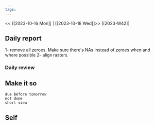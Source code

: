 ```yaml
---
tags:
---
```

<< [[2023-10-16 Mon]] | [[2023-10-18 Wed]]>>
[[2023-W42]]

## Daily report
1- remove all zeroes. Make sure there's NAs instead of zeroes when and where possible
2- align rasters.

### Daily review
## Make it so
```tasks
due before tomorrow
not done
short view
```

## Self

